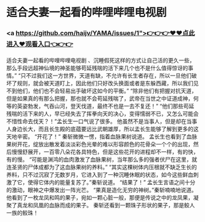 # 适合夫妻一起看的哔哩哔哩电视剧

### <a https://github.com/haijv/YAMA/issues/1">👉👉👉♥♥点此进入♥观看入口👈👉👉</a>

适合夫妻一起看的哔哩哔哩电视剧
、沉睡假死这样的方式让自己活的更久一些，那么手段远超神仙境的神圣能够苟延残喘的活下来几个也不是什么值得惊讶的事情。”
    “只不过我们这一方世界，天道有缺，不允许有长生者存在，所以一旦他们破坏了规则，就会被天道盯上，因此他们只好改头换面或者是东躲西藏，所以我们见不到他们，他们也不会轻易出手破坏这如今的平衡。”
    “除非他们有把握对抗天道，但是如果真的有那么把握，那也就不会苟延残喘了，武帝在当世之中证道成神，何等的英姿勃发，气吞山河，登天伐道，最终不也是一去不复还！”
    “他们那些苟延残喘的活下来的人，早已经失去了挥拳向天的决心，变得懦弱不已，又怎么可能会不惜性命去伐天？！”孟长生一口气说了很多。
    他虽然不是当事人，但是却在当事人身边长大，而且长生殿的底蕴要远比武朝雄厚，所以孟长生能够了解到更多的这天地辛密。
    “开花了！”
    秦斩微微一愣，指着血脉果树说道。
    孟长生也看到了血脉果树开花，绽放出散发着淡淡彩色光晕的难以形容颜色的花骨朵一个个的出现，然后慢慢舒展开，一百零八朵花各具特色，但是这些花开的进程却不一样，有的快，有的慢。
    “可能是渊鸿的血肉激发了血脉果树，当年那么多的强者伏尸在这里，就连圣贤的尸体成都为了这血脉果树的养料。”
    “其实这棵树体内压根就不缺乏生长的养料，只不过沉寂了无数岁月，它进入到了一种沉睡休眠的状态，如今这些鲜血刺激了它，使得它体内的能量复苏了。”秦斩说道。
    “结果了！”
    孟长生言语之间十分的激动，眼神之中爆发出一阵光芒。
    “果真是造化无穷的神树。”秦斩喃喃地说道。
    他看到了一枚龙凤和鸣的果子，宛如一颗心脏一般，那便是传说之中的龙凤果，凝聚了真龙和凤凰的血脉而成的果子。
    秦斩还看到一颗珠子形状的果子，那是鲛人一族的鲛珠！
